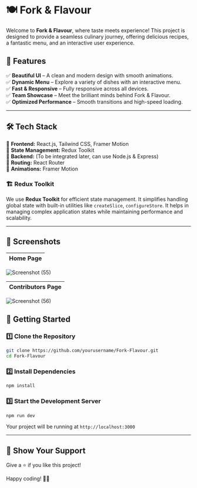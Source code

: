 # 🍽️ Fork & Flavour

Welcome to **Fork & Flavour**, where taste meets experience! This project is designed to provide a seamless culinary journey, offering delicious recipes, a fantastic menu, and an interactive user experience.

## 🚀 Features

✅ **Beautiful UI** – A clean and modern design with smooth animations.<br>
✅ **Dynamic Menu** – Explore a variety of dishes with an interactive menu.<br>
✅ **Fast & Responsive** – Fully responsive across all devices.<br>
✅ **Team Showcase** – Meet the brilliant minds behind Fork & Flavour.<br>
✅ **Optimized Performance** – Smooth transitions and high-speed loading.

---

## 🛠️ Tech Stack

🔹 **Frontend:** React.js, Tailwind CSS, Framer Motion<br>
🔹 **State Management:** Redux Toolkit<br>
🔹 **Backend:** (To be integrated later, can use Node.js & Express)<br>
🔹 **Routing:** React Router<br>
🔹 **Animations:** Framer Motion<br>

### 🏗️ Redux Toolkit
We use **Redux Toolkit** for efficient state management. It simplifies handling global state with built-in utilities like `createSlice`, `configureStore`. It helps in managing complex application states while maintaining performance and scalability.

---

## 📸 Screenshots

| Home Page |
|-----------|
![Screenshot (55)](https://github.com/user-attachments/assets/7a2fa098-280d-48e5-a15b-9d12bdd1f5b4)

| Contributors Page |
|-----------|
![Screenshot (56)](https://github.com/user-attachments/assets/3245720d-0f95-44d4-9a1b-f48e0280d601)




## 🚀 Getting Started

### 1️⃣ Clone the Repository
```bash
git clone https://github.com/yourusername/Fork-Flavour.git
cd Fork-Flavour
```

### 2️⃣ Install Dependencies
```bash
npm install
```

### 3️⃣ Start the Development Server
```bash
npm run dev
```
Your project will be running at `http://localhost:3000`

---

## 🌟 Show Your Support
Give a ⭐ if you like this project!

Happy coding! 🍕🔥

